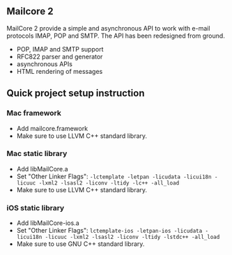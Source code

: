 ## Mailcore 2

MailCore 2 provide a simple and asynchronous API to work with e-mail protocols IMAP, POP and SMTP.
The API has been redesigned from ground.

- POP, IMAP and SMTP support
- RFC822 parser and generator
- asynchronous APIs
- HTML rendering of messages

## Quick project setup instruction

### Mac framework

- Add mailcore.framework
- Make sure to use LLVM C++ standard library.

### Mac static library

- Add libMailCore.a
- Set "Other Linker Flags": `-lctemplate -letpan -licudata -licui18n -licuuc -lxml2 -lsasl2 -liconv -ltidy -lc++ -all_load`
- Make sure to use LLVM C++ standard library.

### iOS static library

- Add libMailCore-ios.a
- Set "Other Linker Flags": `lctemplate-ios -letpan-ios -licudata -licui18n -licuuc -lxml2 -lsasl2 -liconv -ltidy -lstdc++ -all_load`
- Make sure to use GNU C++ standard library.
